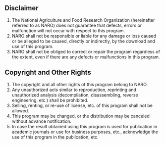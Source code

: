 ## Disclaimer
1. The National Agriculture and Food Research Organization (hereinafter referred to as NARO) does not guarantee that defects, errors or malfunction will not occur with respect to this program.
2. NARO shall not be responsible or liable for any damage or loss caused or be alleged to be caused, directly or indirectly, by the download and use of this program.
3. NARO shall not be obliged to correct or repair the program regardless of the extent, even if there are any defects or malfunctions in this program.

## Copyright and Other Rights
1. The copyright and all other rights of this program belong to NARO.
2. Any unauthorized acts similar to reproduction, reprinting and unauthorized analysis (decompilation, disassembling, reverse engineering, etc.) shall be prohibited.
3. Selling, renting, or re-use of license, etc. of this program shall not be allowed.
4. This program may be changed, or the distribution may be canceled without advance notification.
5. In case the result obtained using this program is used for publication in academic journals or use for business purposes, etc., acknowledge the use of this program in the publication, etc.
